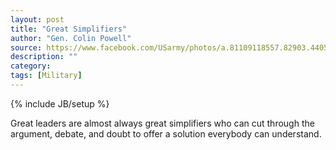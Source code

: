 ```yaml
---
layout: post
title: "Great Simplifiers"
author: "Gen. Colin Powell"
source: https://www.facebook.com/USarmy/photos/a.81109118557.82903.44053938557/10152782456833558/
description: ""
category:
tags: [Military]
---
```

{% include JB/setup %}

Great leaders are almost always great simplifiers who can cut through the argument, debate, and doubt to offer a solution everybody can understand.
